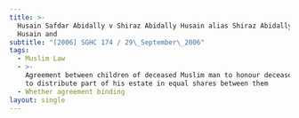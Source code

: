```yaml
---
title: >-
  Husain Safdar Abidally v Shiraz Abidally Husain alias Shiraz Abidally Abdul
  Husain and
subtitle: "[2006] SGHC 174 / 29\_September\_2006"
tags:
  - Muslim Law
  - >-
    Agreement between children of deceased Muslim man to honour deceased\'s wish
    to distribute part of his estate in equal shares between them
  - Whether agreement binding
layout: single
---
```


